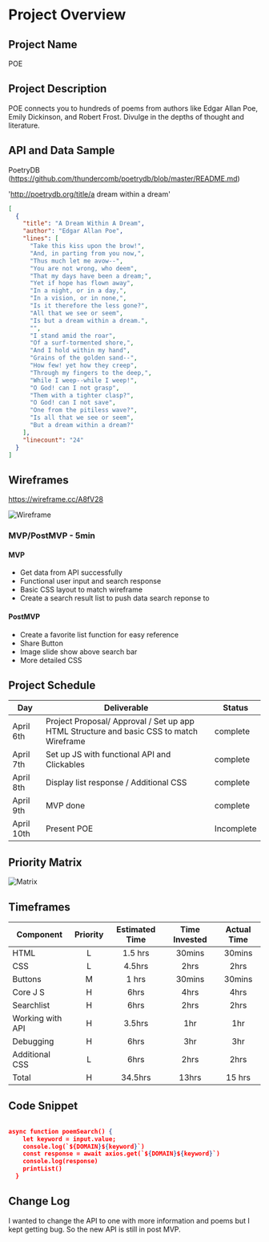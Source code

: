 # Project Overview

## Project Name

POE

## Project Description


POE connects you to hundreds of poems from authors like Edgar Allan Poe, Emily Dickinson, and Robert Frost. Divulge in the depths of thought and literature.

## API and Data Sample
PoetryDB (https://github.com/thundercomb/poetrydb/blob/master/README.md)

'http://poetrydb.org/title/a dream within a dream'

```JSON
[
  {
    "title": "A Dream Within A Dream",
    "author": "Edgar Allan Poe",
    "lines": [
      "Take this kiss upon the brow!",
      "And, in parting from you now,",
      "Thus much let me avow--",
      "You are not wrong, who deem",
      "That my days have been a dream;",
      "Yet if hope has flown away",
      "In a night, or in a day,",
      "In a vision, or in none,",
      "Is it therefore the less gone?",
      "All that we see or seem",
      "Is but a dream within a dream.",
      "",
      "I stand amid the roar",
      "Of a surf-tormented shore,",
      "And I hold within my hand",
      "Grains of the golden sand--",
      "How few! yet how they creep",
      "Through my fingers to the deep,",
      "While I weep--while I weep!",
      "O God! can I not grasp",
      "Them with a tighter clasp?",
      "O God! can I not save",
      "One from the pitiless wave?",
      "Is all that we see or seem",
      "But a dream within a dream?"
    ],
    "linecount": "24"
  }
]
 ```


## Wireframes
https://wireframe.cc/A8fV28


![Wireframe](https://github.com/ashmadera2020/POE/blob/master/Homepage.png)


### MVP/PostMVP - 5min

#### MVP 

- Get data from API successfully
- Functional user input and search response 
- Basic CSS layout to match wireframe
- Create a search result list to push data search reponse to

#### PostMVP 

- Create a favorite list function for easy reference
- Share Button
- Image slide show above search bar
- More detailed CSS 

## Project Schedule

|  Day | Deliverable | Status
|---|---| ---|
|April 6th| Project Proposal/ Approval / Set up app HTML Structure and basic CSS to match Wireframe | complete
|April 7th| Set up JS with functional API and Clickables| complete
|April 8th| Display list response / Additional CSS| complete
|April 9th| MVP done | complete
|April 10th| Present POE | Incomplete

## Priority Matrix

![Matrix](https://github.com/ashmadera2020/POE/blob/master/IMG_74241.jpg)

## Timeframes


| Component | Priority | Estimated Time | Time Invested | Actual Time |
| --- | :---: |  :---: | :---: | :---: |
| HTML | L | 1.5 hrs| 30mins | 30mins |
| CSS | L | 4.5hrs| 2hrs | 2hrs |
| Buttons | M | 1 hrs| 30mins | 30mins |
| Core J S| H | 6hrs| 4hrs | 4hrs |
| Searchlist | H | 6hrs | 2hrs | 2hrs |
| Working with API | H | 3.5hrs| 1hr | 1hr |
| Debugging | H | 6hrs | 3hr | 3hr |
| Additional CSS| L | 6hrs | 2hrs | 2hrs|
| Total | H | 34.5hrs| 13hrs |15 hrs |

## Code Snippet
```JSON

async function poemSearch() {
    let keyword = input.value;
    console.log(`${DOMAIN}${keyword}`)
    const response = await axios.get(`${DOMAIN}${keyword}`)
    console.log(response)
    printList()
  }

```
## Change Log
 I wanted to change the API to one with more information and poems but I kept getting bug. So the new API is still in post MVP. 
